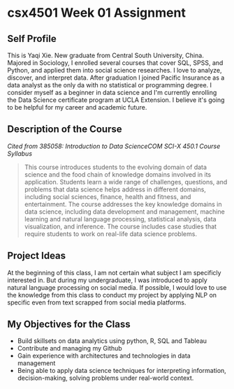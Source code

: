 # csx4501 Week 01 Assignment
## Self Profile
This is Yaqi Xie. New graduate from Central South University, China. Majored in Sociology, I enrolled several courses that cover SQL, SPSS, and Python, and applied them into social science researches. I love to analyze, discover, and interpret data. After graduation I joined Pacific Insurance as a data analyst as the only da with no statistical or programming degree. I consider myself as a beginner in data science and I'm currently enrolling the Data Science certificate program at UCLA Extension. I believe it's going to be helpful for my career and academic future.
## Description of the Course
*Cited from 385058: Introduction to Data ScienceCOM SCI-X 450.1 Course Syllabus*
> This course introduces students to the evolving domain of data science and the food chain of knowledge domains involved in its application. Students learn a wide range of challenges, questions, and problems that data science helps address in different domains, including social sciences, finance, health and fitness, and entertainment. The course addresses the key knowledge domains in data science, including data development and management, machine learning and natural language processing, statistical analysis, data visualization, and inference. The course includes case studies that require students to work on real-life data science problems.
## Project Ideas
At the beginning of this class, I am not certain what subject I am specificly interested in. But during my undergraduate, I was introduced to apply natural language processing on social media. If possible, I would love to use the knowledge from this class to conduct my project by applying NLP on specific even from text scrapped from social media platforms.
## My Objectives for the Class
- Build skillsets on data analytics using python, R, SQL and Tableau
- Contribute and managing my Github
- Gain experience with architectures and technologies in data management
- Being able to apply data science techniques for interpreting information, decision-making, solving problems under real-world context.
